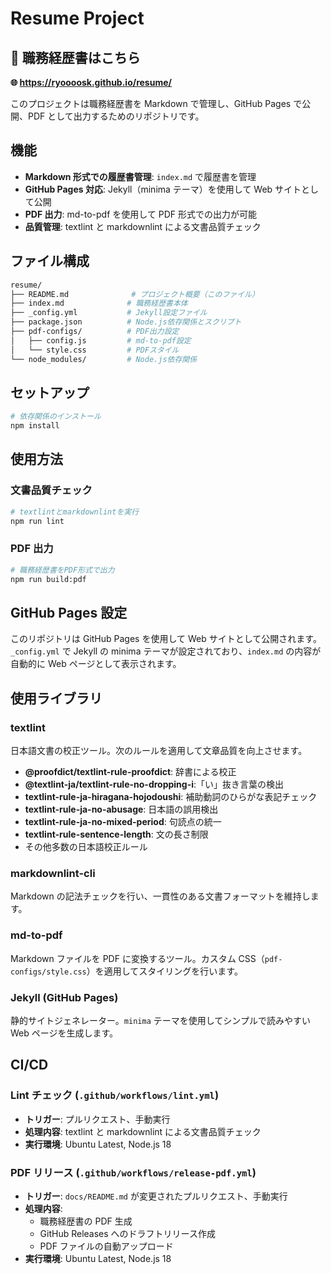 # Resume Project

## 📄 職務経歴書はこちら

**🌐 <https://ryoooosk.github.io/resume/>**

このプロジェクトは職務経歴書を Markdown で管理し、GitHub Pages で公開、PDF として出力するためのリポジトリです。

## 機能

- **Markdown 形式での履歴書管理**: `index.md` で履歴書を管理
- **GitHub Pages 対応**: Jekyll（minima テーマ）を使用して Web サイトとして公開
- **PDF 出力**: md-to-pdf を使用して PDF 形式での出力が可能
- **品質管理**: textlint と markdownlint による文書品質チェック

## ファイル構成

```sh
resume/
├── README.md              # プロジェクト概要（このファイル）
├── index.md              # 職務経歴書本体
├── _config.yml           # Jekyll設定ファイル
├── package.json          # Node.js依存関係とスクリプト
├── pdf-configs/          # PDF出力設定
│   ├── config.js         # md-to-pdf設定
│   └── style.css         # PDFスタイル
└── node_modules/         # Node.js依存関係
```

## セットアップ

```bash
# 依存関係のインストール
npm install
```

## 使用方法

### 文書品質チェック

```bash
# textlintとmarkdownlintを実行
npm run lint
```

### PDF 出力

```bash
# 職務経歴書をPDF形式で出力
npm run build:pdf
```

## GitHub Pages 設定

このリポジトリは GitHub Pages を使用して Web サイトとして公開されます。
`_config.yml` で Jekyll の minima テーマが設定されており、`index.md` の内容が自動的に Web ページとして表示されます。

## 使用ライブラリ

### textlint

日本語文書の校正ツール。次のルールを適用して文章品質を向上させます。

- **@proofdict/textlint-rule-proofdict**: 辞書による校正
- **@textlint-ja/textlint-rule-no-dropping-i**:「い」抜き言葉の検出
- **textlint-rule-ja-hiragana-hojodoushi**: 補助動詞のひらがな表記チェック
- **textlint-rule-ja-no-abusage**: 日本語の誤用検出
- **textlint-rule-ja-no-mixed-period**: 句読点の統一
- **textlint-rule-sentence-length**: 文の長さ制限
- その他多数の日本語校正ルール

### markdownlint-cli

Markdown の記法チェックを行い、一貫性のある文書フォーマットを維持します。

### md-to-pdf

Markdown ファイルを PDF に変換するツール。カスタム CSS（`pdf-configs/style.css`）を適用してスタイリングを行います。

### Jekyll (GitHub Pages)

静的サイトジェネレーター。`minima` テーマを使用してシンプルで読みやすい Web ページを生成します。

## CI/CD

### Lint チェック (`.github/workflows/lint.yml`)

- **トリガー**: プルリクエスト、手動実行
- **処理内容**: textlint と markdownlint による文書品質チェック
- **実行環境**: Ubuntu Latest, Node.js 18

### PDF リリース (`.github/workflows/release-pdf.yml`)

- **トリガー**: `docs/README.md` が変更されたプルリクエスト、手動実行
- **処理内容**:
  - 職務経歴書の PDF 生成
  - GitHub Releases へのドラフトリリース作成
  - PDF ファイルの自動アップロード
- **実行環境**: Ubuntu Latest, Node.js 18
